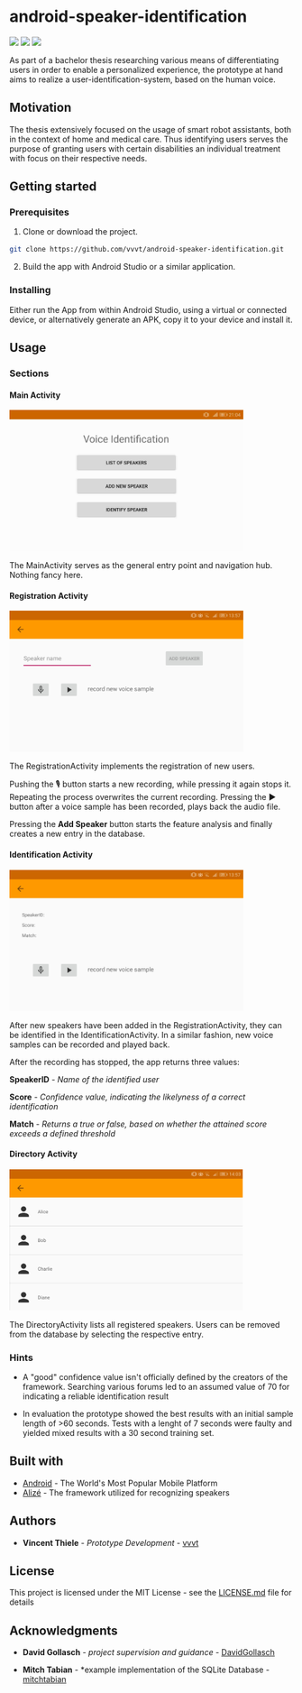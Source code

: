 # android-speaker-identification

<img src="https://img.shields.io/badge/minSDK-%E2%89%A522-green.svg" /> <img src="https://img.shields.io/badge/targetSDK-%E2%89%A527-green.svg" /> <img src="https://img.shields.io/badge/version-1.0-informational.svg" />

As part of a bachelor thesis researching various means of differentiating users in order to enable a personalized experience, the prototype at hand aims to realize a user-identification-system, based on the human voice.

## Motivation

The thesis extensively focused on the usage of smart robot assistants, both in the context of home and medical care. Thus identifying users serves the purpose of granting users with certain disabilities an individual treatment with focus on their respective needs.

## Getting started

### Prerequisites

1. Clone or download the project.

```bash
git clone https://github.com/vvvt/android-speaker-identification.git
```

2. Build the app with Android Studio or a similar application.

### Installing

Either run the App from within Android Studio, using a virtual or connected device, or alternatively generate an APK, copy it to your device and install it.

## Usage

### Sections

#### Main Activity

<img src="images/app_act_main.jpg" height=250 />

The MainActivity serves as the general entry point and navigation hub. Nothing fancy here.

#### Registration Activity

<img src="images/app_act_add.jpg" height=250 />

The RegistrationActivity implements the registration of new users.

Pushing the &#127897; button starts a new recording, while pressing it again stops it. Repeating the process overwrites the current recording. Pressing the :arrow_forward: button after a voice sample has been recorded, plays back the audio file.

Pressing the **Add Speaker** button starts the feature analysis and finally creates a new entry in the database.

#### Identification Activity

<img src="images/app_act_ident.jpg" height=250 />

After new speakers have been added in the RegistrationActivity, they can be identified in the IdentificationActivity. In a similar fashion, new voice samples can be recorded and played back.

After the recording has stopped, the app returns three values:

**SpeakerID** - *Name of the identified user*

**Score** - *Confidence value, indicating the likelyness of a correct identification*

**Match** - *Returns a true or false, based on whether the attained score exceeds a defined threshold*

#### Directory Activity

<img src="images/app_act_list.jpg" height=250 />

The DirectoryActivity lists all registered speakers. Users can be removed from the database by selecting the respective entry.

### Hints

* A "good" confidence value isn't officially defined by the creators of the framework. Searching various forums led to an assumed value of 70 for indicating a reliable identification result

* In evaluation the prototype showed the best results with an initial sample length of >60 seconds. Tests with a lenght of 7 seconds were faulty and yielded mixed results with a 30 second training set.

## Built with

* [Android](https://www.android.com/) - The World's Most Popular Mobile Platform
* [Alizé](https://github.com/ALIZE-Speaker-Recognition/android-alize) - The framework utilized for recognizing speakers

## Authors

* **Vincent Thiele** - *Prototype Development* - [vvvt](https://github.com/vvvt)

## License

This project is licensed under the MIT License - see the [LICENSE.md](LICENSE.md) file for details

## Acknowledgments

* **David Gollasch** - *project supervision and guidance* - [DavidGollasch](https://github.com/DavidGollasch)

* **Mitch Tabian** - *example implementation of the SQLite Database - [mitchtabian](https://github.com/mitchtabian)
